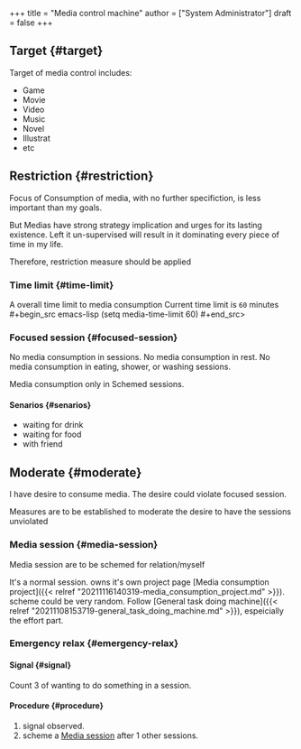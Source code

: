 +++
title = "Media control machine"
author = ["System Administrator"]
draft = false
+++

## Target {#target}

Target of media control includes:

-   Game
-   Movie
-   Video
-   Music
-   Novel
-   Illustrat
-   etc


## Restriction {#restriction}

Focus of Consumption of media, with no further specifiction, is less important than my goals.

But Medias have strong strategy implication and urges for its lasting existence. Left it un-supervised will result in it dominating every piece of time in my life.

Therefore, restriction measure should be applied


### Time limit {#time-limit}

A overall time limit to media consumption
Current time limit is `60` minutes
\#+begin_src emacs-lisp
(setq media-time-limit 60)
\#+end_src&gt;


### Focused session {#focused-session}

No media consumption in sessions.
No media consumption in rest.
No media consumption in eating, shower, or washing sessions.

Media consumption only in Schemed sessions.


#### Senarios {#senarios}

-   waiting for drink
-   waiting for food
-   with friend


## Moderate {#moderate}

I have desire to consume media. The desire could violate focused session.

Measures are to be established to moderate the desire to have the sessions unviolated


### Media session {#media-session}

Media session are to be schemed for relation/myself

It's a normal session. owns it's own project page [Media consumption project]({{< relref "20211116140319-media_consumption_project.md" >}}). scheme could be very random. Follow [General task doing machine]({{< relref "20211108153719-general_task_doing_machine.md" >}}), espeicially the effort part.


### Emergency relax {#emergency-relax}


#### Signal {#signal}

Count 3 of wanting to do something in a session.


#### Procedure {#procedure}

1.  signal observed.
2.  scheme a [Media session](#media-session) after 1 other sessions.